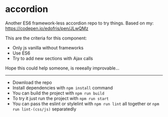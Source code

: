 # accordion
Another ES6 framework-less accordion repo to try things.
Based on my: https://codepen.io/edofris/pen/JLwQMz

This are the criteria for this component:
 - Only js vanilla without frameworks
 - Use ES6
 - Try to add new sections with Ajax calls

 Hope this could help someone, is reeeally improvable...

---

- Download the repo
- Install dependencies with `npm install` command
- You can build the project with `npm run build`
- To try it just run the project with `npm run start`
- You can pass the eslint or stylelint with `npm run lint` all together or `npm run lint-(css/js)` separatedly
